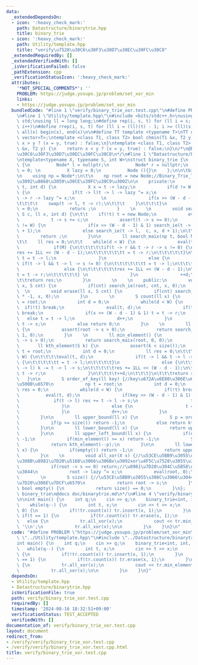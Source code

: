 ```yaml
---
data:
  _extendedDependsOn:
  - icon: ':heavy_check_mark:'
    path: Datastructure/binarytrie.hpp
    title: binary_trie
  - icon: ':heavy_check_mark:'
    path: Utility/template.hpp
    title: "verify\u7528\u30C6\u30F3\u30D7\u30EC\u30FC\u30C8"
  _extendedRequiredBy: []
  _extendedVerifiedWith: []
  _isVerificationFailed: false
  _pathExtension: cpp
  _verificationStatusIcon: ':heavy_check_mark:'
  attributes:
    '*NOT_SPECIAL_COMMENTS*': ''
    PROBLEM: https://judge.yosupo.jp/problem/set_xor_min
    links:
    - https://judge.yosupo.jp/problem/set_xor_min
  bundledCode: "#line 1 \"verify/binary_trie_xor.test.cpp\"\n#define PROBLEM \"https://judge.yosupo.jp/problem/set_xor_min\"\
    \n#line 1 \"Utility/template.hpp\"\n#include <bits/stdc++.h>\nusing namespace\
    \ std;\nusing ll = long long;\n#define rep(i, s, t) for (ll i = s; i < (ll)(t);\
    \ i++)\n#define rrep(i, s, t) for (ll i = (ll)(t) - 1; i >= (ll)(s); i--)\n#define\
    \ all(x) begin(x), end(x)\n\n#define TT template <typename T>\nTT using vec =\
    \ vector<T>;\ntemplate <class T1, class T2> bool chmin(T1 &x, T2 y) {\n    return\
    \ x > y ? (x = y, true) : false;\n}\ntemplate <class T1, class T2> bool chmax(T1\
    \ &x, T2 y) {\n    return x < y ? (x = y, true) : false;\n}\n/*\n@brief verify\u7528\
    \u30C6\u30F3\u30D7\u30EC\u30FC\u30C8\n*/\n#line 1 \"Datastructure/binarytrie.hpp\"\
    \ntemplate<typename X, typename S, int W>\nstruct binary_trie {\n    struct Node\
    \ {\n          Node* l = nullptr;\n          Node* r = nullptr;\n          S s\
    \ = 0; \n          X lazy = 0;\n          Node (){}\n    };\n\n\tbinary_trie(){}\n\
    \n    using np = Node*;\n\t\n    np root = new Node;//Binary_Trie_Tree\u306E\u6839\
    \u3092\u8868\u3059\u30CE\u30FC\u30C9\u3002\n\n    private:\n        void eval(np\
    \ t, int d) {\n            X x = t -> lazy;\n            if(d != W && x != 0)\
    \ {\n                if(t -> l)t -> l -> lazy ^= x;\n                if(t -> r)t\
    \ -> r -> lazy ^= x;\n          \n                if(x >> (W - d - 1) & 1) {\n\
    \t\t\t\t    swap(t -> l, t -> r);\n\t\t\t    }\n\t\t\t}\n            t -> lazy\
    \ = 0;\n            return ;\n        }    \n    \n        void search_ie(np &t,\
    \ S c, ll x, int d) {\n\t\t    if(!t) t = new Node;\n            eval(t, d);\n\
    \            t -> s += c;\n            assert(t -> s >= 0);\n            if(d\
    \ != W) {\n                if(x >> (W - d - 1) & 1) search_ie(t -> r, c, x, d\
    \ + 1);\n                else search_ie(t -> l,  c, x, d + 1);\n\t\t\t}\n    \
    \        return ;\n        }\n\n        ll search_maix(np t, bool M, int d) {\n\
    \t\t    ll res = 0;\n\t\t    while(d < W) {\n                eval(t, d);\n   \
    \             if(M) {\n\t\t\t\t\tif(t -> r && t -> r -> s != 0) {\n\t\t\t\t\t\t\
    res += 1LL << (W - d - 1);\n\t\t\t\t\t\tt = t -> r;\n\t\t\t\t\t}\n\t\t\t\t\telse\
    \ t = t -> l;\n                }\n                else {\n                   \
    \ if(t -> l && t -> l -> s != 0) {\n\t\t\t\t\t\tt = t -> l;\n\t\t\t\t\t}\n   \
    \                 else {\n\t\t\t\t\t\tres += 1LL << (W - d - 1);\n\t\t\t\t\t\t\
    t = t -> r;\n\t\t\t\t\t} \n                }\n                ++d;\n\t\t\t}\n\t\
    \t\treturn res;\n        }\n        \n    \n    public:\n        void insert(ll\
    \ x, S cnt) {\n            if(cnt) search_ie(root, cnt, x, 0);\n        }\n  \
    \  \n        void erase(ll x, S cnt) {\n            if(cnt) search_ie(root, cnt\
    \ * -1, x, 0);\n        }\n        \n        S count(ll x) {\n            np t\
    \ = root;\n            int d = 0;\n            while(d < W) {\n              \
    \  if(!t) break;\n                eval(t, d);\n                if(t -> s == 0)\
    \ break;\n                if(x >> (W - d - 1) & 1) t = t -> r;\n             \
    \   else t = t -> l;\n                d++;\n            }\n            if(t) return\
    \ t -> s;\n            else return 0;\n        }\n    \n        ll max_element()\
    \ {\n            assert(root -> s > 0);\n            return search_maix(root,\
    \ 1, 0);\n        }\n    \n        ll min_element() {\n            assert(root\
    \ -> s > 0);\n            return search_maix(root, 0, 0);\n        }\n    \n \
    \       ll kth_element(S k) {\n            assert(k < size());\n            np\
    \ t = root;\n            int d = 0;\n            ll res = 0;\n\t\t\twhile(d <\
    \ W) {\n\t\t\t\teval(t, d);\n                if(t -> l && t -> l -> s >= k + 1)\
    \ {\n\t\t\t\t\tt = t -> l;\n\t\t\t\t}\n                else {\n\t\t\t\t\tif(t\
    \ -> l) k -= t -> l -> s;\n\t\t\t\t\tres += 1LL << (W - d - 1);\n\t\t\t\t\tt =\
    \ t -> r;\n                }\n\t\t\t\t++d;\n\t\t\t}\n\t\t\treturn res;\n     \
    \   }\n\n        S order_of_key(ll key) {//key\u672A\u6E80\u306E\u6570\u5B57\u306E\
    \u500B\u6570\n            np t = root;\n            int d = 0;\n            S\
    \ res = 0;\n            while(d < W) {\n                if(!t) break;\n      \
    \          eval(t, d);\n                if(key >> (W - d - 1) & 1) {\n       \
    \             if(t -> l) res += t -> l -> s;\n                    t = t -> r;\n\
    \                }\n                else {\n                    t = t -> l;\n\
    \                }\n                d++;\n            }\n            return res;\n\
    \        }\n\n        ll upper_bound(ll x) {\n            S p = order_of_key(x+1);\n\
    \            if(p >= size()) return -1;\n            else return kth_element(p);\n\
    \        }\n\n        ll lower_bound(ll x) {\n            return upper_bound(--x);\n\
    \        }\n\n        ll upper_left_bound(ll x) {\n            if(empty()) return\
    \ -1;\n            if(min_element() >= x) return -1;\n            S p = order_of_key(x);\n\
    \            return kth_element(--p);\n        }\n\n        ll lower_left_bound(ll\
    \ x) {\n            if(empty()) return -1;\n            return upper_left_bound(++x);\n\
    \        }\n    \n        void all_xor(X x) {//\u53CE\u5BB9\u3055\u308C\u3066\u3044\
    \u308B\u8981\u7D20\u5168\u3066\u306Bx\u3092xor\u4F5C\u7528\u3055\u305B\u308B\n\
    \            if(root -> s == 0) return;//\u8981\u7D20\u304C\u5B58\u5728\u3057\u306A\
    \u3044\n            root -> lazy ^= x;\n            eval(root, 0);\n        }\n\
    \        \n        S size() {//\u53CE\u5BB9\u3055\u308C\u3066\u3044\u308B\u8981\
    \u7D20\u306E\u7DCF\u6570\n            return root -> s;\n        }\n\n       \
    \ bool empty() {\n            return size() == 0;\n        }\n};    \n/*\n@brief\
    \ binary_trie\n@docs doc/binarytrie.md\n*/\n#line 4 \"verify/binary_trie_xor.test.cpp\"\
    \n\nint main() {\n    int q;\n    cin >> q;\n    binary_trie<int, int, 30> tr;\n\
    \    while(q--) {\n        int t, x;\n        cin >> t >> x;\n        if(t ==\
    \ 0) {\n            if(!tr.count(x)) tr.insert(x, 1);\n        }\n        else\
    \ if(t == 1) {\n            if(tr.count(x)) tr.erase(x, 1);\n        }\n     \
    \   else {\n            tr.all_xor(x);\n            cout << tr.min_element() <<\
    \ '\\n';\n            tr.all_xor(x);\n\n        }\n    }\n}\n"
  code: "#define PROBLEM \"https://judge.yosupo.jp/problem/set_xor_min\"\n#include\
    \ \"../Utility/template.hpp\"\n#include \"../Datastructure/binarytrie.hpp\"\n\n\
    int main() {\n    int q;\n    cin >> q;\n    binary_trie<int, int, 30> tr;\n \
    \   while(q--) {\n        int t, x;\n        cin >> t >> x;\n        if(t == 0)\
    \ {\n            if(!tr.count(x)) tr.insert(x, 1);\n        }\n        else if(t\
    \ == 1) {\n            if(tr.count(x)) tr.erase(x, 1);\n        }\n        else\
    \ {\n            tr.all_xor(x);\n            cout << tr.min_element() << '\\n';\n\
    \            tr.all_xor(x);\n\n        }\n    }\n}"
  dependsOn:
  - Utility/template.hpp
  - Datastructure/binarytrie.hpp
  isVerificationFile: true
  path: verify/binary_trie_xor.test.cpp
  requiredBy: []
  timestamp: '2024-08-16 18:32:51+09:00'
  verificationStatus: TEST_ACCEPTED
  verifiedWith: []
documentation_of: verify/binary_trie_xor.test.cpp
layout: document
redirect_from:
- /verify/verify/binary_trie_xor.test.cpp
- /verify/verify/binary_trie_xor.test.cpp.html
title: verify/binary_trie_xor.test.cpp
---
```

